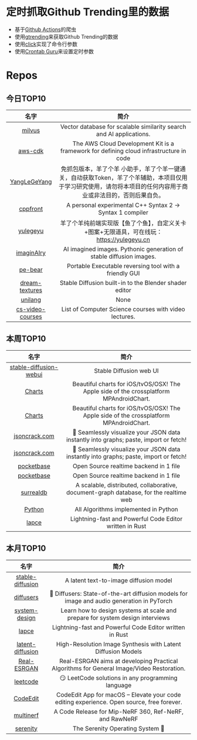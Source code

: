 # 定时抓取Github Trending里的数据
* 基于[Github Actions](https://docs.github.com/en/actions)的爬虫
* 使用[gtrending](https://github.com/hedythedev/gtrending)来获取Github Trending的数据
* 使用[click](https://github.com/pallets/click)实现了命令行参数
* 使用[Crontab Guru](https://crontab.guru/)来设置定时参数

# Repos
## 今日TOP10 
<!-- START OF DAILY_TOP10_REPOS -->
| 名字 | 简介 |
| :----: | :----: |
| [milvus](https://github.com/milvus-io/milvus) | Vector database for scalable similarity search and AI applications. |
| [aws-cdk](https://github.com/aws/aws-cdk) | The AWS Cloud Development Kit is a framework for defining cloud infrastructure in code |
| [YangLeGeYang](https://github.com/SwaggyMacro/YangLeGeYang) | 免抓包版本，羊了个羊 小助手，羊了个羊一键通关，自动获取Token，羊了个羊辅助，本项目仅用于学习研究使用，请勿将本项目的任何内容用于商业或非法目的，否则后果自负。 |
| [cppfront](https://github.com/hsutter/cppfront) | A personal experimental C++ Syntax 2 -> Syntax 1 compiler |
| [yulegeyu](https://github.com/liyupi/yulegeyu) | 羊了个羊纯前端实现版【鱼了个鱼】，自定义关卡+图案+无限道具，可在线玩：https://yulegeyu.cn |
| [imaginAIry](https://github.com/brycedrennan/imaginAIry) | AI imagined images. Pythonic generation of stable diffusion images. |
| [pe-bear](https://github.com/hasherezade/pe-bear) | Portable Executable reversing tool with a friendly GUI |
| [dream-textures](https://github.com/carson-katri/dream-textures) | Stable Diffusion built-in to the Blender shader editor |
| [unilang](https://github.com/linuxdeepin/unilang) | None |
| [cs-video-courses](https://github.com/Developer-Y/cs-video-courses) | List of Computer Science courses with video lectures. |
<!-- END OF DAILY_TOP10_REPOS -->

## 本周TOP10
<!-- START OF WEEKLY_TOP10_REPOS -->
| 名字 | 简介 |
| :----: | :----: |
| [stable-diffusion-webui](https://github.com/AUTOMATIC1111/stable-diffusion-webui) | Stable Diffusion web UI |
| [Charts](https://github.com/danielgindi/Charts) | Beautiful charts for iOS/tvOS/OSX! The Apple side of the crossplatform MPAndroidChart. |
| [Charts](https://github.com/danielgindi/Charts) | Beautiful charts for iOS/tvOS/OSX! The Apple side of the crossplatform MPAndroidChart. |
| [jsoncrack.com](https://github.com/AykutSarac/jsoncrack.com) | 🔮 Seamlessly visualize your JSON data instantly into graphs; paste, import or fetch! |
| [jsoncrack.com](https://github.com/AykutSarac/jsoncrack.com) | 🔮 Seamlessly visualize your JSON data instantly into graphs; paste, import or fetch! |
| [pocketbase](https://github.com/pocketbase/pocketbase) | Open Source realtime backend in 1 file |
| [pocketbase](https://github.com/pocketbase/pocketbase) | Open Source realtime backend in 1 file |
| [surrealdb](https://github.com/surrealdb/surrealdb) | A scalable, distributed, collaborative, document-graph database, for the realtime web |
| [Python](https://github.com/TheAlgorithms/Python) | All Algorithms implemented in Python |
| [lapce](https://github.com/lapce/lapce) | Lightning-fast and Powerful Code Editor written in Rust |
<!-- END OF WEEKLY_TOP10_REPOS -->

## 本月TOP10
<!-- START OF MONTHLY_TOP10_REPOS -->
| 名字 | 简介 |
| :----: | :----: |
| [stable-diffusion](https://github.com/CompVis/stable-diffusion) | A latent text-to-image diffusion model |
| [diffusers](https://github.com/huggingface/diffusers) | 🤗 Diffusers: State-of-the-art diffusion models for image and audio generation in PyTorch |
| [system-design](https://github.com/karanpratapsingh/system-design) | Learn how to design systems at scale and prepare for system design interviews |
| [lapce](https://github.com/lapce/lapce) | Lightning-fast and Powerful Code Editor written in Rust |
| [latent-diffusion](https://github.com/CompVis/latent-diffusion) | High-Resolution Image Synthesis with Latent Diffusion Models |
| [Real-ESRGAN](https://github.com/xinntao/Real-ESRGAN) | Real-ESRGAN aims at developing Practical Algorithms for General Image/Video Restoration. |
| [leetcode](https://github.com/doocs/leetcode) | 😏 LeetCode solutions in any programming language | 多种编程语言实现 LeetCode、《剑指 Offer（第 2 版）》、《程序员面试金典（第 6 版）》题解 |
| [CodeEdit](https://github.com/CodeEditApp/CodeEdit) | CodeEdit App for macOS – Elevate your code editing experience. Open source, free forever. |
| [multinerf](https://github.com/google-research/multinerf) | A Code Release for Mip-NeRF 360, Ref-NeRF, and RawNeRF |
| [serenity](https://github.com/SerenityOS/serenity) | The Serenity Operating System 🐞 |
<!-- END OF MONTHLY_TOP10_REPOS -->
